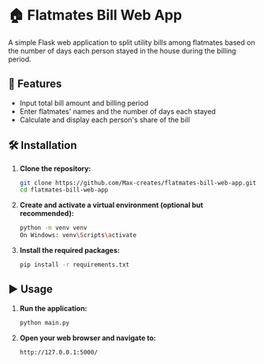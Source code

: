 # 🏠 Flatmates Bill Web App

A simple Flask web application to split utility bills among flatmates based on the number of days each person stayed in the house during the billing period.

## 🚀 Features

- Input total bill amount and billing period  
- Enter flatmates' names and the number of days each stayed  
- Calculate and display each person's share of the bill  

## 🛠️ Installation

1. **Clone the repository:**
   ```bash
   git clone https://github.com/Max-creates/flatmates-bill-web-app.git
   cd flatmates-bill-web-app
   ```

2. **Create and activate a virtual environment (optional but recommended):**
   ```bash
   python -m venv venv
   On Windows: venv\Scripts\activate
   ```

3. **Install the required packages:**
   ```bash
   pip install -r requirements.txt
   ```

## ▶️ Usage

1. **Run the application:**
   ```bash
   python main.py
   ```

2. **Open your web browser and navigate to:**
   ```
   http://127.0.0.1:5000/
   ```
